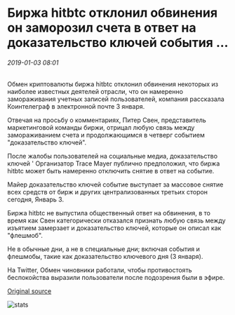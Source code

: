 # Биржа hitbtc отклонил обвинения он заморозил счета в ответ на доказательство ключей события ...

###### 2019-01-03 08:01

Обмен криптовалюты биржа hitbtc отклонил обвинения некоторых из наиболее известных деятелей отрасли, что он намеренно замораживания учетных записей пользователей, компания рассказала Коинтелеграф в электронной почте 3 января.

Отвечая на просьбу о комментариях, Питер Свен, представитель маркетинговой команды биржи, отрицал любую связь между замораживанием счета и продолжающимся в четверг событием "доказательство ключей".

После жалобы пользователей на социальные медиа, доказательство ключей ' Организатор Trace Mayer публично предположил, что биржа hitbtc может быть намеренно отключить снятие в ответ на событие.

Майер доказательство ключей событие выступает за массовое снятие всех средств от бирж и других централизованных третьих сторон сегодня, Январь 3.

Биржа hitbtc не выпустила общественный ответ на обвинения, в то время как Свен категорически отказался признать любую связь между изъятием замерзает и доказательство ключей, которые он описал как "флешмоб".

Не в обычные дни, а не в специальные дни; включая события и флешмобы, такие как доказательство ключевого дня (3 января).

На Twitter, Обмен чиновники работали, чтобы противостоять беспокойства выразили пользователи после подозрения были в эфире.

[Original source](https://cointelegraph.com/news/hitbtc-dismisses-allegations-it-froze-accounts-in-response-to-proof-of-keys-event)

![stats](https://c.statcounter.com/11760860/0/a89fa40b/1/ "stats")